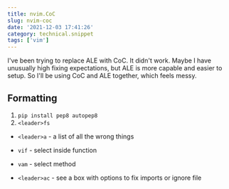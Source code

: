 ```yaml
---
title: nvim.CoC
slug: nvim-coc
date: '2021-12-03 17:41:26'
category: technical.snippet
tags: ['vim']
---
```


I've been trying to replace ALE with CoC. It didn't work. Maybe I have unusually
high fixing expectations, but ALE is more capable and easier to setup. So I'll
be using CoC and ALE together, which feels messy.

## Formatting

1.  `pip install pep8 autopep8`
1.  `<leader>fs`

- `<leader>a` - a list of all the wrong things
- `vif` - select inside function
- `vam` - select method

- `<leader>ac` - see a box with options to fix imports or ignore file
